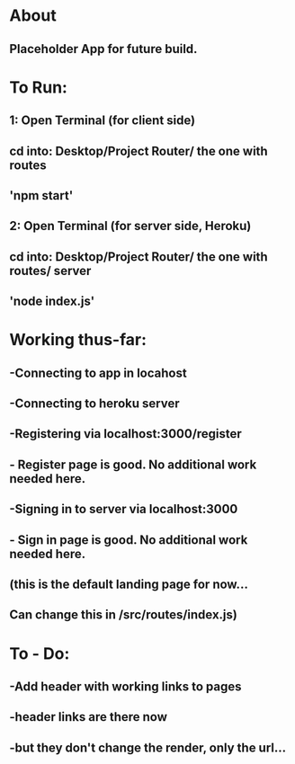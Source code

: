 # About
## Placeholder App for future build.


# To Run:
##  1:   Open Terminal (for client side)
##           cd into: Desktop/Project Router/ the one with routes
##              'npm start' 

##  2:   Open Terminal (for server side, Heroku)
##           cd into: Desktop/Project Router/ the one with routes/ server
##               'node index.js' 


# Working thus-far:
##   -Connecting to app in locahost
##   -Connecting to heroku server 
##   -Registering via localhost:3000/register
##       - Register page is good. No additional work needed here.
##   -Signing in to server via localhost:3000 
##       - Sign in page is good. No additional work needed here.
##       (this is the default landing page for now...
##        Can change this in /src/routes/index.js)


# To - Do:
##  -Add header with working links to pages
##       -header links are there now
##           -but they don't change the render, only the url...


